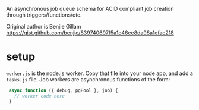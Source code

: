 An asynchronous job queue schema for ACID compliant job creation through triggers/functions/etc.

Original author is Benjie Gillam https://gist.github.com/benjie/839740697f5a1c46ee8da98a1efac218

# setup

`worker.js` is the node.js worker. Copy that file into your node app, and add a `tasks.js` file. Job workers are asynchronous functions of the form:

```js
 async function ({ debug, pgPool }, job) {
   // worker code here
 }
```
